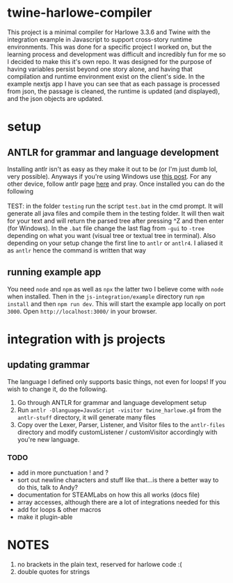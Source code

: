 # twine-harlowe-compiler
This project is a minimal compiler for Harlowe 3.3.6 and Twine with the integration example in Javascript to support cross-story runtime environments. This was done for a specific project I worked on, but the learning process and development was difficult and incredibly fun for me so I decided to make this it's own repo. It was designed for the purpose of having variables persist beyond one story alone, and having that compilation and runtime environment exist on the client's side. In the example nextjs app I have you can see that as each passage is processed from json, the passage is cleaned, the runtime is updated (and displayed), and the json objects are updated. 
# setup
## ANTLR for grammar and language development
Installing antlr isn't as easy as they make it out to be (or I'm just dumb lol, very possible). Anyways if you're using Windows use [this post](https://stackoverflow.com/questions/41021963/how-to-install-antlr4). For any other device, follow antlr page [here](https://github.com/antlr/antlr4/blob/master/doc/getting-started.md#windows) and pray. Once installed you can do the following <br><br>
TEST: in the folder `testing` run the script `test.bat` in the cmd prompt. It will generate all java files and compile them in the testing folder. It will then wait for your text and will return the parsed tree after pressing ^Z and then enter (for Windows). In the `.bat` file change the last flag from `-gui` to `-tree` depending on what you want (visual tree or textual tree in terminal). Also depending on your setup change the first line to `antlr` or `antlr4`. I aliased it as `antlr` hence the command is written that way
## running example app
You need `node` and `npm` as well as `npx` the latter two I believe come with `node` when installed. Then in the `js-integration/example` directory run `npm install` and then `npm run dev`. This will start the example app locally on port `3000`. Open `http://localhost:3000/` in your browser.
# integration with js projects
## updating grammar
The language I defined only supports basic things, not even for loops! If you wish to change it, do the following. <br>
1) Go through ANTLR for grammar and language development setup
2) Run `antlr -Dlanguage=JavaScript -visitor twine_harlowe.g4` from the `antlr-stuff` directory, it will generate many files
3) Copy over the Lexer, Parser, Listener, and Visitor files to the `antlr-files` directory and modify customListener / customVisitor accordingly with you're new language.
### TODO
- add in more punctuation ! and ?
- sort out newline characters and stuff like that...is there a better way to do this, talk to Andy?
- documentation for STEAMLabs on how this all works (docs file)
- array accesses, although there are a lot of integrations needed for this
- add for loops & other macros
- make it plugin-able
# NOTES
1) no brackets in the plain text, reserved for harlowe code :(
2) double quotes for strings
